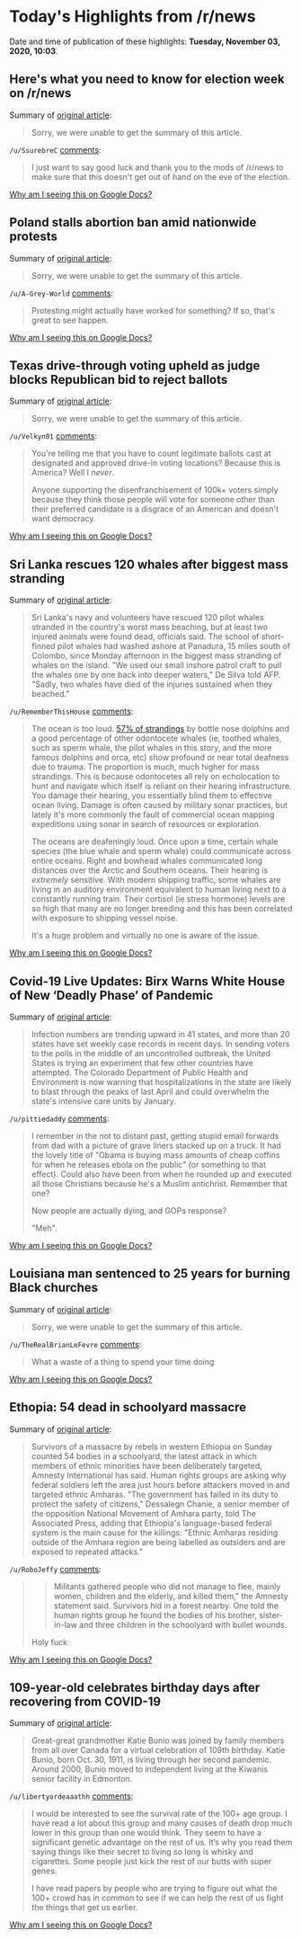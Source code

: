 # Today's Highlights from /r/news

Date and time of publication of these highlights: **Tuesday, November 03, 2020, 10:03**.

## Here's what you need to know for election week on /r/news

Summary of [original article](https://www.reddit.com/r/news/comments/jmodpl/heres_what_you_need_to_know_for_election_week_on/):

> Sorry, we were unable to get the summary of this article.

`/u/SsurebreC` [comments](https://www.reddit.com/r/news/comments/jmodpl/heres_what_you_need_to_know_for_election_week_on/):

> I just want to say good luck and thank you to the mods of /r/news to make sure that this doesn't get out of hand on the eve of the election.

[Why am I seeing this on Google Docs?](https://docs.google.com/document/d/1Dc6We63vOXIZsc0op-Bt4abqkYjXzOigalQqFxmvvbM/edit?usp=sharing)

## Poland stalls abortion ban amid nationwide protests

Summary of [original article](https://www.theguardian.com/world/2020/nov/03/poland-stalls-abortion-ban-amid-nationwide-protests):

> Sorry, we were unable to get the summary of this article.

`/u/A-Grey-World` [comments](https://www.reddit.com/r/news/comments/jnb8xy/poland_stalls_abortion_ban_amid_nationwide/):

> Protesting might actually have worked for something? If so, that's great to see happen.

[Why am I seeing this on Google Docs?](https://docs.google.com/document/d/1Dc6We63vOXIZsc0op-Bt4abqkYjXzOigalQqFxmvvbM/edit?usp=sharing)

## Texas drive-through voting upheld as judge blocks Republican bid to reject ballots

Summary of [original article](https://www.reuters.com/article/us-usa-election-texas-voting/texas-drive-through-voting-upheld-as-judge-blocks-republican-bid-to-reject-ballots-idUSKBN27I29V):

> Sorry, we were unable to get the summary of this article.

`/u/Velkyn01` [comments](https://www.reddit.com/r/news/comments/jn47ng/texas_drivethrough_voting_upheld_as_judge_blocks/):

> You're telling me that you have to count legitimate ballots cast at designated and approved drive-in voting locations? Because this is America? Well I *never*. 
> 
> Anyone supporting the disenfranchisement of 100k+ voters simply because they think those people will vote for someone other than their preferred candidate is a disgrace of an American and doesn't want democracy.

[Why am I seeing this on Google Docs?](https://docs.google.com/document/d/1Dc6We63vOXIZsc0op-Bt4abqkYjXzOigalQqFxmvvbM/edit?usp=sharing)

## Sri Lanka rescues 120 whales after biggest mass stranding

Summary of [original article](https://www.theguardian.com/world/2020/nov/03/sri-lanka-rescues-120-whales-after-biggest-mass-stranding):

> Sri Lanka's navy and volunteers have rescued 120 pilot whales stranded in the country's worst mass beaching, but at least two injured animals were found dead, officials said. The school of short-finned pilot whales had washed ashore at Panadura, 15 miles south of Colombo, since Monday afternoon in the biggest mass stranding of whales on the island. "We used our small inshore patrol craft to pull the whales one by one back into deeper waters," De Silva told AFP. "Sadly, two whales have died of the injuries sustained when they beached."

`/u/RememberThisHouse` [comments](https://www.reddit.com/r/news/comments/jn99gg/sri_lanka_rescues_120_whales_after_biggest_mass/):

> The ocean is too loud. [57% of strandings](https://www.ncbi.nlm.nih.gov/pmc/articles/PMC2972210/) by bottle nose dolphins and a good percentage of other odontocete whales (ie, toothed whales, such as sperm whale, the pilot whales in this story, and the more famous dolphins and orca, etc) show profound or near total deafness due to trauma. The proportion is much, much higher for mass strandings. This is because odontocetes all rely on echolocation to hunt and navigate which itself is reliant on their hearing infrastructure. You damage their hearing, you essentially blind them to effective ocean living. Damage is often caused by military sonar practices, but lately it's more commonly the fault of commercial ocean mapping expeditions using sonar in search of resources or exploration.
> 
> 
> 
> The oceans are deafeningly loud. Once upon a time, certain whale species (the blue whale and sperm whale) could communicate across entire oceans. Right and bowhead whales communicated long distances over the Arctic and Southern oceans. Their hearing is _extremely_ sensitive. With modern shipping traffic, some whales are living in an auditory environment equivalent to human living next to a constantly running train. Their cortisol (ie stress hormone) levels are so high that many are no longer breeding and this has been correlated with exposure to shipping vessel noise. 
> 
> It's a huge problem and virtually no one is aware of the issue.

[Why am I seeing this on Google Docs?](https://docs.google.com/document/d/1Dc6We63vOXIZsc0op-Bt4abqkYjXzOigalQqFxmvvbM/edit?usp=sharing)

## Covid-19 Live Updates: Birx Warns White House of New ‘Deadly Phase’ of Pandemic

Summary of [original article](https://www.nytimes.com/live/2020/11/03/world/covid-19-coronavirus-updates?referringSource=articleShare):

> Infection numbers are trending upward in 41 states, and more than 20 states have set weekly case records in recent days. In sending voters to the polls in the middle of an uncontrolled outbreak, the United States is trying an experiment that few other countries have attempted. The Colorado Department of Public Health and Environment is now warning that hospitalizations in the state are likely to blast through the peaks of last April and could overwhelm the state's intensive care units by January.

`/u/pittiedaddy` [comments](https://www.reddit.com/r/news/comments/jn8xpo/covid19_live_updates_birx_warns_white_house_of/):

> I remember in the not to distant past, getting stupid email forwards from dad with a picture of grave liners stacked up on a truck. It had the lovely title of "Obama is buying mass amounts of cheap coffins for when he releases ebola on the public" (or something to that effect). Could also have been from when he rounded up and executed all those Christians because he's a Muslim antichrist. Remember that one?
> 
> Now people are actually dying, and GOPs response? 
> 
> "Meh".

[Why am I seeing this on Google Docs?](https://docs.google.com/document/d/1Dc6We63vOXIZsc0op-Bt4abqkYjXzOigalQqFxmvvbM/edit?usp=sharing)

## Louisiana man sentenced to 25 years for burning Black churches

Summary of [original article](https://www.nbcnews.com/news/us-news/louisiana-man-sentenced-25-years-burning-black-churches-n1245884):

> Sorry, we were unable to get the summary of this article.

`/u/TheRealBrianLeFevre` [comments](https://www.reddit.com/r/news/comments/jn1lpt/louisiana_man_sentenced_to_25_years_for_burning/):

> What a waste of a thing to spend your time doing

[Why am I seeing this on Google Docs?](https://docs.google.com/document/d/1Dc6We63vOXIZsc0op-Bt4abqkYjXzOigalQqFxmvvbM/edit?usp=sharing)

## Ethopia: 54 dead in schoolyard massacre

Summary of [original article](https://www.nzherald.co.nz/world/ethopia-54-dead-in-schoolyard-massacre/YDX5JFQTXLPPMPCCTAJFYACUPE/):

> Survivors of a massacre by rebels in western Ethiopia on Sunday counted 54 bodies in a schoolyard, the latest attack in which members of ethnic minorities have been deliberately targeted, Amnesty International has said. Human rights groups are asking why federal soldiers left the area just hours before attackers moved in and targeted ethnic Amharas. "The government has failed in its duty to protect the safety of citizens," Dessalegn Chanie, a senior member of the opposition National Movement of Amhara party, told The Associated Press, adding that Ethiopia's language-based federal system is the main cause for the killings: "Ethnic Amharas residing outside of the Amhara region are being labelled as outsiders and are exposed to repeated attacks."

`/u/RoboJeffy` [comments](https://www.reddit.com/r/news/comments/jn0y3i/ethopia_54_dead_in_schoolyard_massacre/):

> > Militants gathered people who did not manage to flee, mainly women, children and the elderly, and killed them," the Amnesty statement said. Survivors hid in a forest nearby. One told the human rights group he found the bodies of his brother, sister-in-law and three children in the schoolyard with bullet wounds.
> 
> Holy fuck

[Why am I seeing this on Google Docs?](https://docs.google.com/document/d/1Dc6We63vOXIZsc0op-Bt4abqkYjXzOigalQqFxmvvbM/edit?usp=sharing)

## 109-year-old celebrates birthday days after recovering from COVID-19

Summary of [original article](https://www.cbc.ca/news/canada/edmonton/109-year-old-celebrates-birthday-days-after-recovering-from-covid-19-1.5784607):

> Great-great grandmother Katie Bunio was joined by family members from all over Canada for a virtual celebration of 109th birthday. Katie Bunio, born Oct. 30, 1911, is living through her second pandemic. Around 2000, Bunio moved to independent living at the Kiwanis senior facility in Edmonton.

`/u/libertyordeaaathh` [comments](https://www.reddit.com/r/news/comments/jn11qh/109yearold_celebrates_birthday_days_after/):

> I would be interested to see the survival rate of the 100+ age group. I have read a lot about this group and many causes of death drop much lower in this group than one would think. They seem to have a significant genetic advantage on the rest of us. It’s why you read them saying things like their secret to living so long is whisky and cigarettes. Some people just kick the rest of our butts with super genes. 
> 
> I have read papers by people who are trying to figure out what the 100+ crowd has in common to see if we can help the rest of us fight the things that get us earlier.

[Why am I seeing this on Google Docs?](https://docs.google.com/document/d/1Dc6We63vOXIZsc0op-Bt4abqkYjXzOigalQqFxmvvbM/edit?usp=sharing)

